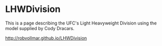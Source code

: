 LHWDivision
===========

This is a page describing the UFC's Light Heavyweight Division using the model supplied by Cody Dracars.

http://robvollmar.github.io/LHWDivision
